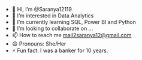 - 👋 Hi, I’m @Saranya12119
- 👀 I’m interested in Data Analytics
- 🌱 I’m currently learning SQL, Power BI and Python
- 💞️ I’m looking to collaborate on ...
- 📫 How to reach me mail2saranya12@gmail.com
- 😄 Pronouns: She/Her
- ⚡ Fun fact: I was a banker for 10 years.

<!---
Saranya12119/Saranya12119 is a ✨ special ✨ repository because its `README.md` (this file) appears on your GitHub profile.
You can click the Preview link to take a look at your changes.
--->
